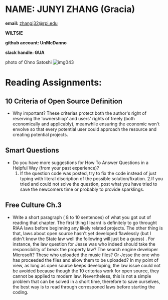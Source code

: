 NAME: JUNYI ZHANG (Gracia)
====
**email:** zhangj32@rpi.edu

**WILTSIE**

**github account: UnMcDanno**

**slack handle: GUA**

photo of Ohno Satoshi ![img043](https://user-images.githubusercontent.com/32678121/58337935-e51f7300-7e14-11e9-8933-cde945d14383.jpg)


Reading Assignments:
=====

10 Criteria of Open Source Definition
------
* Why important?
    These criterias protect both the author's right of reserving the 'ownershiop' and users' rights of freely (both economically and applicably), meanwhile ensuring the economic won't envolve so that every potential user could approach the resource and creating potential projects.
    
Smart Questions
-----
* Do you have more suggestions for How To Answer Questions in a Helpful Way (from your past experience)?
  1. If the question code was posted, try to fix the code instead of just typing with literal discription of the possible solution/fixation.
   2.If you tried and could not solve the question, post what you have tried to save the newcomers time or probably to provide sparklings.
   
   
Free Culture Ch.3
-----
* Write a short paragraph ( 8 to 10 sentences) of what you got out of reading that chapter.
    The first thing I learnt is definitely to go throught RIAA laws before beginning any likely related projects. The other thing is that, laws about open source hasn't yet developed flawlessly (but I didn't know the State law well the following will just be a guess) . For instance, the law question for Jesse was who indeed should take the responsibility of break the property law? The search engine developer Microsoft? These who uploaded the music files? Or Jesse the one who has proceeded the files and allow them to be uploaded? In my point of view, as long as open source keeps developing, the law issue could not be avoided because though the 10 criterias work for open source, they cannot be applied to modern law. Nevertheless, this is not a simple problem that can be solved in a short time,  therefore to save ourselves, the best way is to read through corresponed laws before starting the coding.

    
